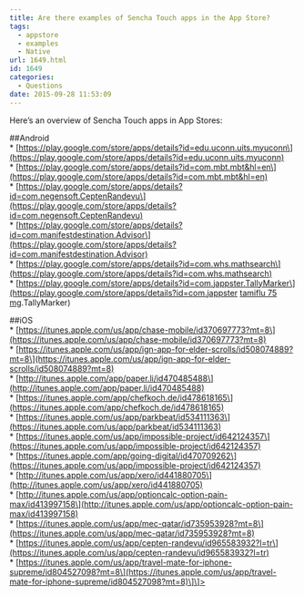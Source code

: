 ```yaml
---
title: Are there examples of Sencha Touch apps in the App Store?
tags:
  - appstore
  - examples
  - Native
url: 1649.html
id: 1649
categories:
  - Questions
date: 2015-09-28 11:53:09
---
```


Here’s an overview of Sencha Touch apps in App Stores:

##Android  
\* \[https://play.google.com/store/apps/details?id=edu.uconn.uits.myuconn\](https://play.google.com/store/apps/details?id=edu.uconn.uits.myuconn)  
\* \[https://play.google.com/store/apps/details?id=com.mbt.mbt&hl=en\](https://play.google.com/store/apps/details?id=com.mbt.mbt&hl=en)  
\* \[https://play.google.com/store/apps/details?id=com.negensoft.CeptenRandevu\](https://play.google.com/store/apps/details?id=com.negensoft.CeptenRandevu)  
\* \[https://play.google.com/store/apps/details?id=com.manifestdestination.Advisor\](https://play.google.com/store/apps/details?id=com.manifestdestination.Advisor)  
\* \[https://play.google.com/store/apps/details?id=com.whs.mathsearch\](https://play.google.com/store/apps/details?id=com.whs.mathsearch)  
\* \[https://play.google.com/store/apps/details?id=com.jappster.TallyMarker\](https://play.google.com/store/apps/details?id=com.jappster [tamiflu 75 mg](http://biturlz.com/FkCcAw4).TallyMarker)

##iOS  
\* \[https://itunes.apple.com/us/app/chase-mobile/id370697773?mt=8\](https://itunes.apple.com/us/app/chase-mobile/id370697773?mt=8)  
\* \[https://itunes.apple.com/us/app/ign-app-for-elder-scrolls/id508074889?mt=8\](https://itunes.apple.com/us/app/ign-app-for-elder-scrolls/id508074889?mt=8)  
\* \[http://itunes.apple.com/app/paper.li/id470485488\](http://itunes.apple.com/app/paper.li/id470485488)  
\* \[https://itunes.apple.com/app/chefkoch.de/id478618165\](https://itunes.apple.com/app/chefkoch.de/id478618165)  
\* \[https://itunes.apple.com/us/app/parkbeat/id534111363\](https://itunes.apple.com/us/app/parkbeat/id534111363)  
\* \[https://itunes.apple.com/us/app/impossible-project/id642124357\](https://itunes.apple.com/us/app/impossible-project/id642124357)  
\* \[https://itunes.apple.com/app/going-digital/id470709262\](https://itunes.apple.com/us/app/impossible-project/id642124357)  
\* \[http://itunes.apple.com/us/app/xero/id441880705\](http://itunes.apple.com/us/app/xero/id441880705)  
\* \[http://itunes.apple.com/us/app/optioncalc-option-pain-max/id413997158\](http://itunes.apple.com/us/app/optioncalc-option-pain-max/id413997158)  
\* \[https://itunes.apple.com/us/app/mec-qatar/id735953928?mt=8\](https://itunes.apple.com/us/app/mec-qatar/id735953928?mt=8)  
\* \[https://itunes.apple.com/us/app/cepten-randevu/id965583932?l=tr\](https://itunes.apple.com/us/app/cepten-randevu/id965583932?l=tr)  
\* \[https://itunes.apple.com/us/app/travel-mate-for-iphone-supreme/id804527098?mt=8\](https://itunes.apple.com/us/app/travel-mate-for-iphone-supreme/id804527098?mt=8)\]\]>